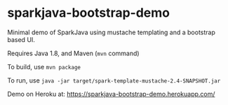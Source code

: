 # sparkjava-bootstrap-demo


Minimal demo of SparkJava using mustache templating and a bootstrap based UI.

Requires Java 1.8, and Maven (`mvn` command)

To build, use `mvn package`

To run, use `java -jar target/spark-template-mustache-2.4-SNAPSHOT.jar`

Demo on Heroku at: https://sparkjava-bootstrap-demo.herokuapp.com/
